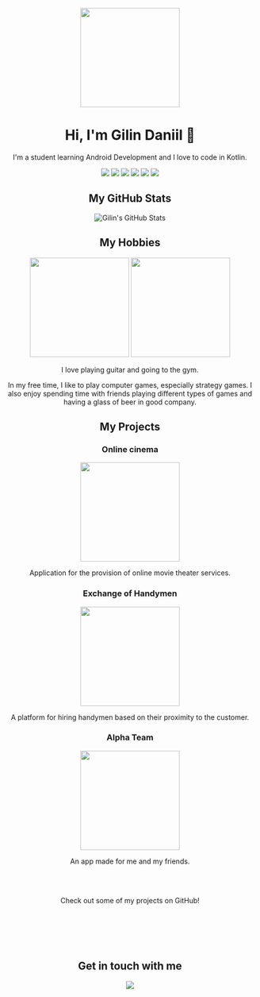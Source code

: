 <!-- Header -->
<p align="center">
  <img style="cursor:default" src="https://media.giphy.com/media/2IudUHdI075HL02Pkk/giphy.gif" height="200" width="200"/>
</p>
<!-- Introduction -->
<h1 align="center">Hi, I'm Gilin Daniil 👋</h1>
<p align="center">I'm a student learning Android Development and I love to code in Kotlin.</p>
<!-- Icons -->
<p align="center">
  <img src="https://img.icons8.com/color/48/000000/kotlin.png"/>
  <img src="https://img.icons8.com/color/48/000000/c-plus-plus-logo.png"/>
  <img src="https://img.icons8.com/color/48/000000/java-coffee-cup-logo.png"/>
  <img src="https://img.icons8.com/color/48/000000/sql.png"/>
  <img src="https://img.icons8.com/color/48/000000/c-sharp-logo.png"/>
  <img src="https://img.icons8.com/color/48/000000/python.png"/>
</p>
<!-- Git Stats -->
<h2 align="center">My GitHub Stats</h2>
<p align="center">
  <img src="https://github-readme-stats.vercel.app/api?username=danil-gilin&show_icons=true&count_private=true&include_all_commits=true&theme=dark" alt="Gilin's GitHub Stats" />
</p>
<!-- Hobbies -->
<h2 align="center">My Hobbies</h2>
<p align="center">
  <img src="https://media.giphy.com/media/fy5iARUXimtVK/giphy.gif" height="200" width="200"/>
  <img src="https://media.giphy.com/media/Pk20jMIe44bHa/giphy.gif" height="200" width="200"/>
</p>
<p align="center">I love playing guitar and going to the gym.</p>
<p align="center">In my free time, I like to play computer games, especially strategy games. I also enjoy spending time with friends playing different types of games and having a glass of beer in good company.</p>
<!-- My Projects -->
<h2 align="center">My Projects</h2>
<h3 align="center">Online cinema</h3>
<p align="center">
  <a href="https://github.com/danil-gilin/Cinema">
    <img src="https://media.giphy.com/media/10YOiK720sCc9i/giphy.gif" height="200" width="200"/>
  </a>
</p>
<p align="center">
  Application for the provision of online movie theater services.
</p>
<h3 align="center">Exchange of Handymen</h3>
<p align="center">
  <a href="https://github.com/danil-gilin/ExchangeOffHandymen">
    <img src="https://media.giphy.com/media/TNBL4wO6Lv39e/giphy.gif" height="200" width="200"/>
  </a>
</p>
<p align="center">
  A platform for hiring handymen based on their proximity to the customer.
</p>
<h3 align="center">Alpha Team</h3>
<p align="center">
  <a href="https://github.com/danil-gilin/AppALfaTeamAndroid">
    <img src="https://media.giphy.com/media/VduFvPwm3gfGO8duNN/giphy.gif" height="200" width="200"/>
  </a>
</p>
<p align="center">
  An app made for me and my friends.
</p>
<br>
<br>
<p align="center">Check out some of my projects on GitHub!</p>
<br>
<br>
<br>
<br>
<!-- Contact -->
<h2 align="center">Get in touch with me</h2>
<p align="center">
  <a href="https://t.me/Danoxi">
    <img src="https://img.icons8.com/color/48/000000/telegram-app--v5.png"/>
  </a>
</p>
